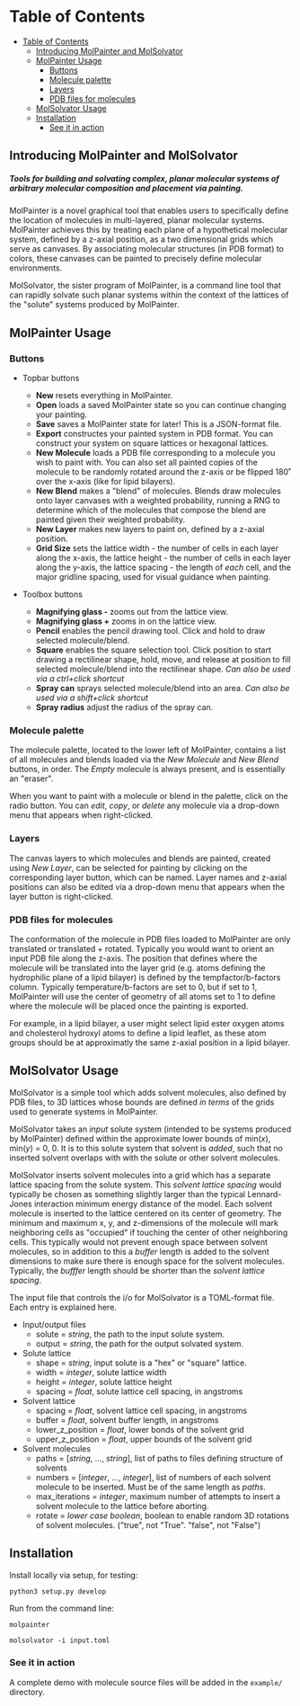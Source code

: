 # Table of Contents
- [Table of Contents](#table-of-contents)
  * [Introducing MolPainter and MolSolvator](#introducing-molpainter-and-molsolvator)
  * [MolPainter Usage](#molpainter-usage)
    + [Buttons](#buttons)
    + [Molecule palette](#molecule-palette)
    + [Layers](#layers)
    + [PDB files for molecules](#pdb-files-for-molecules)
  * [MolSolvator Usage](#molsolvator-usage)
  * [Installation](#installation)
    + [See it in action](#see-it-in-action)

## Introducing MolPainter and MolSolvator
##### Tools for building and solvating complex, planar molecular systems of arbitrary molecular composition and placement via painting.

MolPainter is a novel graphical tool that enables users to specifically define the location of molecules in multi-layered, planar molecular systems. MolPainter achieves this by treating each plane of a hypothetical molecular system, defined by a z-axial position, as a two dimensional grids which serve as canvases. By associating molecular structures (in PDB format) to colors, these canvases can be painted to precisely define molecular environments.

MolSolvator, the sister program of MolPainter, is a command line tool that can rapidly solvate such planar systems within the context of the lattices of the "solute" systems produced by MolPainter.



## MolPainter Usage
### Buttons
* Topbar buttons
    - **New** resets everything in MolPainter.
    - **Open** loads a saved MolPainter state so you can continue changing your painting.
    - **Save** saves a MolPainter state for later! This is a JSON-format file.
    - **Export** constructes your painted system in PDB format. You can construct your system on square lattices or hexagonal lattices.
    - **New Molecule** loads a PDB file corresponding to a molecule you wish to paint with. You can also set all painted copies of the molecule to be randomly rotated around the z-axis or be flipped 180˚ over the x-axis (like for lipid bilayers).
    - **New Blend** makes a "blend" of molecules. Blends draw molecules onto layer canvases with a weighted probability, running a RNG to determine which of the molecules that compose the blend are painted given their weighted probability.
    - **New Layer** makes new layers to paint on, defined by a z-axial position.
    - **Grid Size** sets the lattice width - the number of cells in each layer along the x-axis, the lattice height - the number of cells in each layer along the y-axis, the lattice spacing - the length of *each* cell, and the major gridline spacing, used for visual guidance when painting. 

* Toolbox buttons
    - **Magnifying glass -** zooms out from the lattice view.
    - **Magnifying glass +** zooms in on the lattice view.
    - **Pencil** enables the pencil drawing tool. Click and hold to draw selected molecule/blend.
    - **Square** enables the square selection tool. Click position to start drawing a rectilinear shape, hold, move, and release at position to fill selected molecule/blend into the rectilinear shape. *Can also be used via a ctrl+click shortcut*
    - **Spray can** sprays selected molecule/blend into an area. *Can also be used via a shift+click shortcut*
    - **Spray radius** adjust the radius of the spray can.

### Molecule palette
The molecule palette, located to the lower left of MolPainter, contains a list of all molecules and blends loaded via the *New Molecule* and *New Blend* buttons, in order. The *Empty* molecule is always present, and is essentially an "eraser".

When you want to paint with a molecule or blend in the palette, click on the radio button. You can *edit*, *copy*, or *delete* any molecule via a drop-down menu that appears when right-clicked.

### Layers
The canvas layers to which molecules and blends are painted, created using *New Layer*, can be selected for painting by clicking on the corresponding layer button, which can be named. Layer names and z-axial positions can also be edited via a drop-down menu that appears when the layer button is right-clicked.

### PDB files for molecules
The conformation of the molecule in PDB files loaded to MolPainter are only translated or translated + rotated. Typically you would want to orient an input PDB file along the z-axis. The position that defines where the molecule will be translated into the layer grid (e.g. atoms defining the hydrophilic plane of a lipid bilayer) is defined by the tempfactor/b-factors column. Typically temperature/b-factors are set to 0, but if set to 1, MolPainter will use the center of geometry of all atoms set to 1 to define where the molecule will be placed once the painting is exported.

For example, in a lipid bilayer, a user might select lipid ester oxygen atoms and cholesterol hydroxyl atoms to define a lipid leaflet, as these atom groups should be at approximatly the same z-axial position in a lipid bilayer.

## MolSolvator Usage
MolSolvator is a simple tool which adds solvent molecules, also defined by PDB files, to 3D lattices whose bounds are defined *in terms* of the grids used to generate systems in MolPainter.

MolSolvator takes an *input* solute system (intended to be systems produced by MolPainter) defined within the approximate lower bounds of min(*x*), min(*y*) = 0, 0. It is to this solute system that solvent is *added*, such that no inserted solvent overlaps with with the solute or other solvent molecules.

MolSolvator inserts solvent molecules into a grid which has a separate lattice spacing from the solute system. This *solvent lattice spacing* would typically be chosen as something slightly larger than the typical Lennard-Jones interaction minimum energy distance of the model. Each solvent molecule is inserted to the lattice centered on its center of geometry. The minimum and maximum x, y, and z-dimensions of the molecule will mark neighboring cells as "occupied" if touching the center of other neighboring cells. This typically would not prevent enough space between solvent molecules, so in addition to this a *buffer* length is added to the solvent dimensions to make sure there is enough space for the solvent molecules. Typically, the *bufffer* length should be shorter than the *solvent lattice spacing*.

The input file that controls the i/o for MolSolvator is a TOML-format file. Each entry is explained here.

* Input/output files
    - solute = *string*, the path to the input solute system.
    - output = *string*, the path for the output solvated system.
* Solute lattice
    - shape = *string*, input solute is a "hex" or "square" lattice.
    - width = *integer*, solute lattice width
    - height = *integer*, solute lattice height
    - spacing = *float*, solute lattice cell spacing, in angstroms
* Solvent lattice
    - spacing = *float*, solvent lattice cell spacing, in angstroms
    - buffer = *float*, solvent buffer length, in angstroms
    - lower_z_position = *float*, lower bonds of the solvent grid
    - upper_z_position = *float*, upper bounds of the solvent grid
* Solvent molecules
    - paths = [*string*, ..., *string*], list of paths to files defining structure of solvents
    - numbers = [*integer*, ..., *integer*], list of numbers of each solvent molecule to be inserted. Must be of the same length as *paths*.
    - max_iterations = *integer*, maximum number of attempts to insert a solvent molecule to the lattice before aborting.
    - rotate = *lower case boolean*, boolean to enable random 3D rotations of solvent molecules. ("true", not "True". "false", not "False")

## Installation

Install locally via setup, for testing:
```
python3 setup.py develop
```

Run from the command line:
```
molpainter
```

```
molsolvator -i input.toml
```

### See it in action

A complete demo with molecule source files will be added in the `example/` directory.


